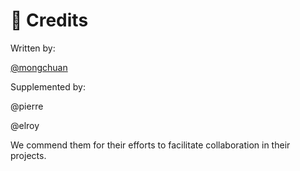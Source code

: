 # 🙏 Credits
Written by:

[@mongchuan](https://github.com/mongchuan)

Supplemented by:

@pierre

@elroy

We commend them for their efforts to facilitate collaboration in their projects.
